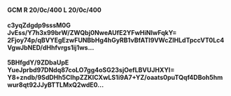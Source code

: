 #### GCM R 20/0c/400 L 20/0c/400
**c3yqZdgdp9sssM0G**<br/>**JvEss/Y7h3x99brW/ZWQbj0NweAUfE2YFwHiNlwFqkY=**<br/>**2Fjoy74p/qBVYEgEzwFUNBbHg4hGyRB1vBfATl9VWcZlHLdTpccVT0Lc4VgwJbNED/dHhfvrgs1ij1ws...**<br/><br/>
**5BHfgdY/9ZDbaUpE**<br/>**YueJprbd97DNdq87coLO7gg4oSG23sjOefLBVUJHXYI=**<br/>**Y8+zndb/9SdDHh5ClhpZZKlCXwLS1i9A7+YZ/oaats0puTQqf4DBoh5hmwur8qt92JJyBTTLMxQ2wdE0...**